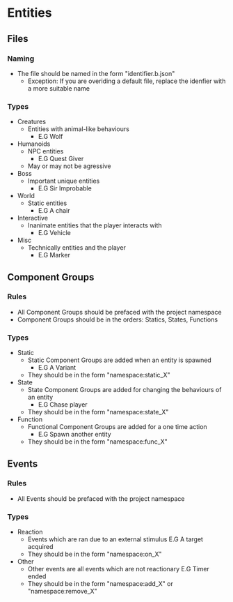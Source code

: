 # Entities

## Files
### Naming
- The file should be named in the form "identifier.b.json"
  - Exception: If you are overiding a default file, replace the idenfier with a more suitable name
  
### Types
- Creatures
  - Entities with animal-like behaviours 
    - E.G Wolf
- Humanoids
  - NPC entities
    - E.G Quest Giver
  - May or may not be agressive
- Boss
  - Important unique entities
    - E.G Sir Improbable 
- World
  - Static entities 
    - E.G A chair
- Interactive
  - Inanimate entities that the player interacts with
    - E.G Vehicle
- Misc
  - Technically entities and the player
    - E.G Marker

## Component Groups
### Rules
- All Component Groups should be prefaced with the project namespace
- Component Groups should be in the orders: Statics, States, Functions

### Types
- Static
  - Static Component Groups are added when an entity is spawned 
    - E.G A Variant
  - They should be in the form "namespace:static_X"
- State
  - State Component Groups are added for changing the behaviours of an entity
    - E.G Chase player
  - They should be in the form "namespace:state_X"
- Function
  - Functional Component Groups are added for a one time action 
    - E.G Spawn another entity
  - They should be in the form "namespace:func_X"

## Events
### Rules
- All Events should be prefaced with the project namespace

### Types
- Reaction
  - Events which are ran due to an external stimulus E.G A target acquired
  - They should be in the form "namespace:on_X"
 - Other
   - Other events are all events which are not reactionary E.G Timer ended
   - They should be in the form "namespace:add_X" or "namespace:remove_X"
